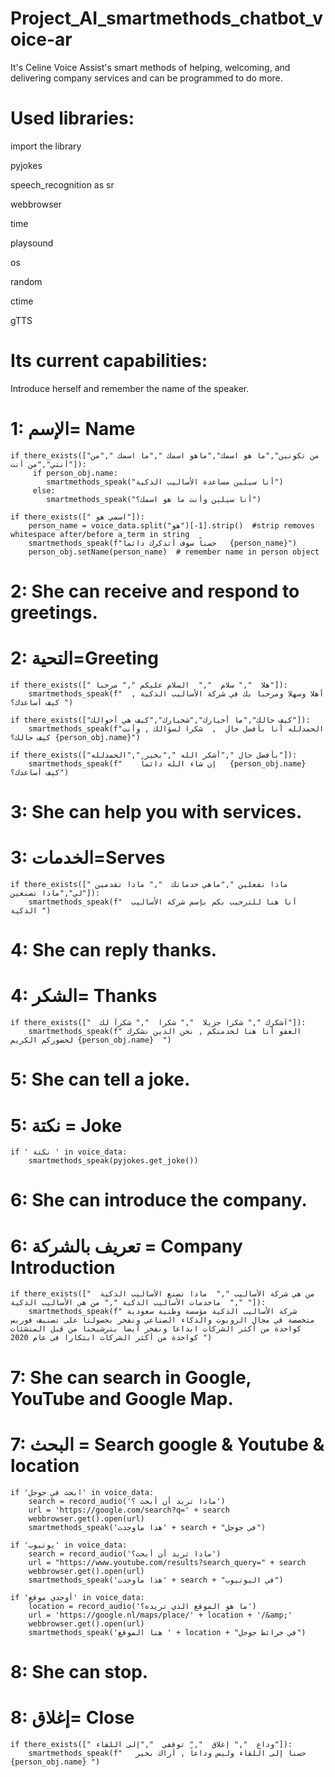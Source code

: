 # Project_AI_smartmethods_chatbot_voice-ar

It's Celine Voice Assist's smart methods of helping, welcoming, and delivering company services and can be programmed to do more.

# Used libraries:

import the library

pyjokes

speech_recognition as sr

webbrowser

time

playsound

os

random

ctime

gTTS


# Its current capabilities:

Introduce herself and remember the name of the speaker.

  # 1: الإسم= Name
    if there_exists(["من تكونين","ما هو اسمك","ماهو اسمك ","ما اسمك ","من أنتي","من أنت"]):
         if person_obj.name:
            smartmethods_speak("أنا سيلين مساعدة الأساليب الذكية")
         else:
            smartmethods_speak("أنا سيلين وأنت ما هو اسمك؟")

    if there_exists([" اسمي هو"]):
        person_name = voice_data.split("هو")[-1].strip()  #strip removes whitespace after/before a term in string
        smartmethods_speak(f"حسناً سوف أتذكرك دائماً   {person_name}")
        person_obj.setName(person_name)  # remember name in person object

# 2: She can receive and respond to greetings.


 # 2: التحية=Greeting
    if there_exists([" هلا  "," سلام  ","  السلام عليكم "," مرحبا"]): 
        smartmethods_speak(f"  أهلا وسهلا ومرحبا بك في شركة الأساليب الذكية , كيف أساعدك؟ ")

    if there_exists(["كيف حالك","ما أخبارك","شخبارك","كيف هي أحوالك"]):
        smartmethods_speak(f"الحمدلله أنا بأفضل حال  ,  شكرا لسؤالك , وأنت كيف حالك؟ {person_obj.name}")

    if there_exists(["بأفضل حال ","أشكر الله ","بخير ","الحمدلله"]):
        smartmethods_speak(f"    إن شاء الله دائماً   {person_obj.name}  كيف أساعدك؟")

# 3: She can help you with services.


# 3: الخدمات=Serves 
    if there_exists([" ماذا تفعلين ","ماهي خدماتك  "," ماذا تقدمين لي","ماذا تصنعين"]):
        smartmethods_speak(f"  أنا هنا للترحيب بكم بإسم شركة الأساليب الذكية ")
        
        
# 4: She can reply thanks.       
        
# 4: الشكر= Thanks        
    if there_exists(["  أشكرك "," شكرا جزيلا  "," شكرا  "," شكراً لك"]):
        smartmethods_speak(f" العفو أنا هنا لخدمتكم , نحن الذين نشكرك لحضوركم الكريم {person_obj.name}  ")

# 5: She can tell a joke.

# 5: نكتة = Joke  
    if ' نكتة ' in voice_data:
        smartmethods_speak(pyjokes.get_joke())

# 6: She can introduce the company.

# 6: تعريف بالشركة = Company Introduction
    if there_exists(["  من هي شركة الأساليب ","  ماذا تصنع الأساليب الذكية  ","  ماخدمات الأساليب الذكية "," من هي الأساليب الذكية "]):
        smartmethods_speak(f" شركة الأساليب الذكية مؤسسة وطنية سعودية متخصصة في مجال الروبوت والذكاء الصناعي ونفخر بحصولنا على تصنيف فوربس كواحدة من أكثر الشركات ابداعا ونفخر أيضا بترشيحنا من قبل المنشئات كواحدة من أكثر الشركات ابتكارا في عام 2020 ")


# 7: She can search in Google, YouTube and Google Map.

# 7:  البحث = Search google & Youtube & location

    if 'ابحث في جوجل' in voice_data:
        search = record_audio('ماذا تريد أن أبحث ؟')
        url = 'https://google.com/search?q=' + search
        webbrowser.get().open(url)
        smartmethods_speak('هذا ماوجدت' + search + "في جوجل")
   
    if 'يوتيوب' in voice_data:
        search = record_audio('ماذا تريد أن أبحث؟')
        url = "https://www.youtube.com/results?search_query=" + search
        webbrowser.get().open(url)
        smartmethods_speak('هذا ماوجدت' + search + "في اليوتيوب")

    if 'أوجدي موقع' in voice_data:
        location = record_audio('ما هو الموقع الذي تريده؟')
        url = 'https://google.nl/maps/place/' + location + '/&amp;'
        webbrowser.get().open(url)
        smartmethods_speak('هنا الموقع ' + location + "في خرائط جوجل")
        
# 8: She can stop.

# 8:  إغلاق= Close
    if there_exists([" وداع  "," إغلاق  "," توقفي  ","إلى اللقاء"]):
        smartmethods_speak(f"   حسنا إلى اللقاء وليس وداعاً , أراك بخير {person_obj.name} ")
      
